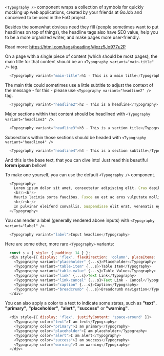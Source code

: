 `<Typography />` component wraps a collection of symbols for quickly mocking up web applications, created by your friends at GoJob and conceived to be used in the FoG project.

Besides the somewhat obvious need they fill (people sometimes want to put headlines on top of things), the headline tags also have SEO value, help you to be a more organized writer, and make pages more user-friendly.

Read more: https://html.com/tags/heading/#ixzz5Jo977u2P

On a page with a single piece of content (which should be most pages), the main title for that content should be an `<Typography variant="main-title" />` tag. 

```js
  <Typography variant="main-title">h1 - This is a main title</Typography>
```

The main title could sometimes use a little subtitle to adjust the context of the message - for this - please use `<Typography variant="headline2" />` tag.

```js
  <Typography variant="headline2">h2 - This is a headline</Typography>
```

Major sections within that content should be headlined with `<Typography variant="headline3" />`.

```js
  <Typography variant="headline3">h3 - This is a section title</Typography>
```

Subsections within those sections should be headed with `<Typography variant="headline4" />`

```js
  <Typography variant="headline4">h4 - This is a section subtitle</Typography>
```

And this is the base text, that you can dive into! Just read this beautiful __lorem ipsum__ bellow!

To make one yourself, you can use the default `<Typography />` component.

```js
  <Typography>
    Lorem ipsum dolor sit amet, consectetur adipiscing elit. Cras dapibus vulputate diam eu pretium. Mauris elit orci, ultricies id fermentum vel, porta et eros. Vestibulum condimentum lectus in convallis feugiat. Sed vulputate fringilla felis. Aliquam ut arcu et dui feugiat scelerisque eu quis diam. Mauris placerat congue dui sit amet blandit. Phasellus condimentum libero vel velit auctor, sit amet tincidunt velit varius.
    <br/><br/>
    Mauris lacinia porta faucibus. Fusce eu est ac eros vulputate mollis in ac felis. Aenean commodo scelerisque mi sed imperdiet. Donec at hendrerit nisi, eget vestibulum nisi. Sed sit amet magna luctus, facilisis erat quis, sagittis ligula. Aenean dignissim velit quis leo consequat ultricies. Proin quis pretium justo. Vestibulum at eros nisl. Fusce lobortis erat ante, eu cursus sapien molestie at. Pellentesque placerat ante diam, et euismod lacus dictum vel. Phasellus vitae sollicitudin mi.
    <br/><br/>
    In pulvinar eleifend convallis. Suspendisse elit erat, venenatis eget ullamcorper ut, laoreet iaculis nisl. Sed porta, felis id rhoncus aliquet, quam ipsum pellentesque metus, in sodales quam nunc vitae risus.
  </Typography>
```

You can render a label (generally rendered above inputs) with `<Typography variant="label" />`.

```js
  <Typography variant="label">Input headline</Typography>
```

Here are some other, more rare `<Typography>` variants:

```js
  const s = { style: { padding: 14 } };
  <div style={{ display: 'flex', flexDirection: 'column', placeItems: 'center' }}>
    <Typography variant="placeholder" {...s}>Placeholder</Typography>
    <Typography variant="table-item" {...s}>Table Item</Typography>
    <Typography variant="table-value" {...s}>Table Value</Typography>
    <Typography variant="link" {...s}>Text Link</Typography>
    <Typography variant="link-cancel" {...s}>Text Link - Cancel</Typography>
    <Typography variant="caption" {...s}>Caption</Typography>
    <Typography variant="breadcrumb" {...s}>Breadcrumb navigation</Typography>
  </div>
```

You can also apply a color to a text to indicate some states, such as __"text"__, __"primary"__, __"placeholder"__, __"alert"__, __"success"__ or __"warning"__.

```js
  <div style={{ display: 'flex', justifyContent: 'space-around' }}>
    <Typography color="text">I am text</Typography>
    <Typography color="primary">I am primary</Typography>
    <Typography color="placeholder">I am placeholder</Typography>
    <Typography color="alert">I am alert</Typography>
    <Typography color="success">I am success</Typography>
    <Typography color="warning">I am warning</Typography>
  </div>
```